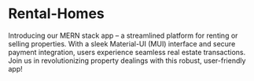 # Rental-Homes
Introducing our MERN stack app – a streamlined platform for renting or selling properties. With a sleek Material-UI (MUI) interface and secure payment integration, users experience seamless real estate transactions. Join us in revolutionizing property dealings with this robust, user-friendly app!

